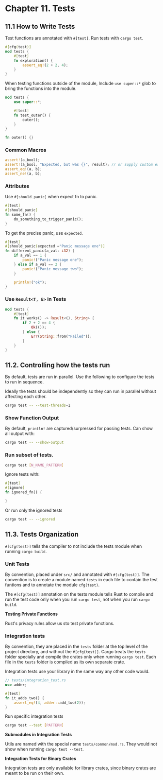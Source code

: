 # Chapter 11. Tests

## 11.1 How to Write Tests

Test functions are annotated with `#[test]`. Run tests with `cargo test`.

```rust
#[cfg(test)]
mod tests {
    #[test]
    fn exploration() {
        assert_eq!(2 + 2, 4);
    }
}
```

When testing functions outside of the module, Include `use super::*` glob to bring the functions into the module.

```rust
mod tests {
    use super::*;

    #[test]
    fn test_outer() {
        outer();
    }
}

fn outer() {}
```

### Common Macros

```rust
assert!(a_bool);
assert!(a_bool, "Expected, but was {}", result); // or supply custom error message
assert_eq!(a, b);
assert_ne!(a, b);
```

### Attributes

Use `#[should_panic]` when expect fn to panic.

```rust
#[test]
#[should_panic]
fn some_fn() {
    do_something_to_trigger_panic();
}
```

To get the precise panic, use `expected`.

```rust
#[test]
#[should_panic(expected ="Panic message one")]
fn different_panic(a_val: i32) {
    if a_val == 1 {
        panic!("Panic message one");
    } else if a_val == 2 {
        panic!("Panic message two");
    }

    println!("ok");
}
```

### Use `Result<T, E>` in Tests   

```rust
mod tests {
    #[test]
    fn it_works() -> Result<(), String> {
        if 2 + 2 == 4 {
            Ok(());
        } else {
            Err(String::from("Failed"));
        }
    }
}
```

## 11.2. Controlling how the tests run

By default, tests are run in parallel. Use the following to configure the tests to run in sequence.

Ideally the tests should be independently so they can run in parallel without affecting each other.

```sh
cargo test -- --test-threads=1
```

### Show Function Output

By default, `println!` are captured/surpressed for passing tests. Can show all output with:
```sh
cargo test -- --show-output
```

### Run subset of tests.

```sh
cargo test [N_NAME_PATTERN]
```

Ignore tests with:
```rust
#[test]
#[ignore]
fn ignored_fn() {

}
```

Or run only the ignored tests
```sh
cargo test -- --ignored
```

## 11.3. Tests Organization

`#[cfg(test)]` tells the compiler to not include the tests module when running `cargo build`.

### Unit Tests

By convention, placed under `src/` and annotated with `#[cfg(test)]`. The convention is to create a module named `tests` in each file to contain the test funtions and to annotate the module `cfg(test)`.

The `#[cfg(test)]` annotation on the tests module tells Rust to compile and run the test code only when you run `cargo test`, not when you run `cargo build`.

**Testing Private Functions**

Rust's privacy rules allow us sto test private functions.

### Integration tests

By convention, they are placed in the `tests` folder at the top level of the project directory, and without the `#[cfg(test)]`. Cargo treats the `tests` folder specially and compile the crates only when running `cargo test`. Each file in the `tests` folder is compiled as its own separate crate.

Integration tests use your library in the same way any other code would.


```rust
// tests/integration_test.rs
use adder;

#[test]
fn it_adds_two() {
    assert_eq!(4, adder::add_two(2));
}
```

Run specific integration tests

```sh
cargo test --test [PATTERN]
```

**Submodules in Integration Tests**

Utils are named with the special name `tests/common/mod.rs`. They would not show when running `cargo test --test`.

**Integration Tests for Binary Crates**

Integration tests are only available for library crates, since binary crates are meant to be run on their own.